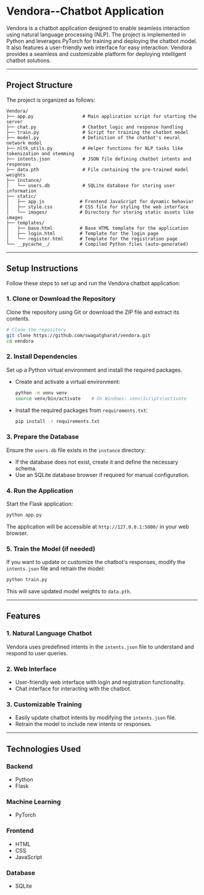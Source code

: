 # Vendora--Chatbot Application

Vendora is a chatbot application designed to enable seamless interaction using natural language processing (NLP). The project is implemented in Python and leverages PyTorch for training and deploying the chatbot model. It also features a user-friendly web interface for easy interaction. Vendora provides a seamless and customizable platform for deploying intelligent chatbot solutions.

---

## Project Structure
The project is organized as follows:

```
Vendora/
├── app.py                  # Main application script for starting the server
├── chat.py                 # Chatbot logic and response handling
├── train.py                # Script for training the chatbot model
├── model.py                # Definition of the chatbot's neural network model
├── nltk_utils.py           # Helper functions for NLP tasks like tokenization and stemming
├── intents.json            # JSON file defining chatbot intents and responses
├── data.pth                # File containing the pre-trained model weights
├── instance/
│   └── users.db            # SQLite database for storing user information
├── static/
│   ├── app.js             # Frontend JavaScript for dynamic behavior
│   ├── style.css          # CSS file for styling the web interface
│   └── images/            # Directory for storing static assets like images
├── templates/
│   ├── base.html          # Base HTML template for the application
│   ├── login.html         # Template for the login page
│   └── register.html      # Template for the registration page
└── __pycache__/           # Compiled Python files (auto-generated)
```

---

## Setup Instructions
Follow these steps to set up and run the Vendora chatbot application:

### 1. **Clone or Download the Repository**
Clone the repository using Git or download the ZIP file and extract its contents.
```bash
# Clone the repository
git clone https://github.com/swagatgharat/vendora.git
cd vendora
```

### 2. **Install Dependencies**
Set up a Python virtual environment and install the required packages.

- Create and activate a virtual environment:
  ```bash
  python -m venv venv
  source venv/bin/activate    # On Windows: venv\Scripts\activate
  ```

- Install the required packages from `requirements.txt`:
  ```bash
  pip install -r requirements.txt
  ```

### 3. **Prepare the Database**
Ensure the `users.db` file exists in the `instance` directory:

- If the database does not exist, create it and define the necessary schema.
- Use an SQLite database browser if required for manual configuration.

### 4. **Run the Application**
Start the Flask application:
```bash
python app.py
```
The application will be accessible at `http://127.0.0.1:5000/` in your web browser.

### 5. **Train the Model (if needed)**
If you want to update or customize the chatbot's responses, modify the `intents.json` file and retrain the model:
```bash
python train.py
```
This will save updated model weights to `data.pth`.

---

## Features

### 1. **Natural Language Chatbot**
Vendora uses predefined intents in the `intents.json` file to understand and respond to user queries.

### 2. **Web Interface**
- User-friendly web interface with login and registration functionality.
- Chat interface for interacting with the chatbot.

### 3. **Customizable Training**
- Easily update chatbot intents by modifying the `intents.json` file.
- Retrain the model to include new intents or responses.

---

## Technologies Used

### **Backend**
- Python
- Flask

### **Machine Learning**
- PyTorch

### **Frontend**
- HTML
- CSS
- JavaScript

### **Database**
- SQLite
